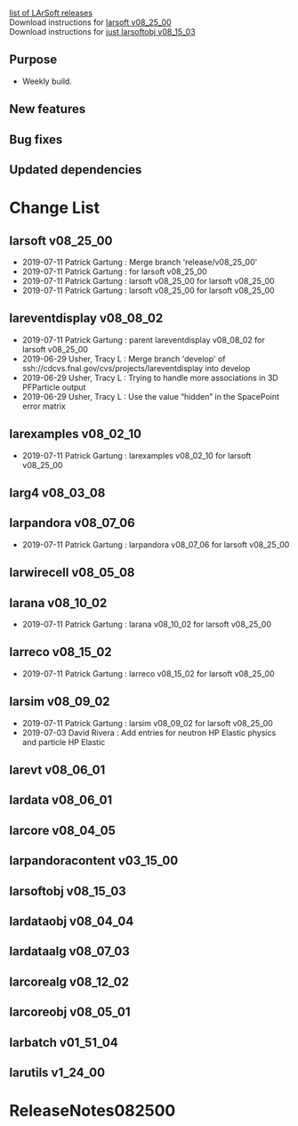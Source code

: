 

[list of LArSoft releases](LArSoft_release_list)  
Download instructions for [larsoft v08_25_00](http://scisoft.fnal.gov/scisoft/bundles/larsoft/v08_25_00/larsoft-v08_25_00.html)  
Download instructions for [just larsoftobj v08_15_03](http://scisoft.fnal.gov/scisoft/bundles/larsoftobj/v08_15_03/larsoftobj-v08_15_03.html)

## Purpose

-   Weekly build.

## New features

## Bug fixes

## Updated dependencies

# Change List

## larsoft v08_25_00

-   2019-07-11 Patrick Gartung : Merge branch 'release/v08_25_00'
-   2019-07-11 Patrick Gartung : for larsoft v08_25_00
-   2019-07-11 Patrick Gartung : larsoft v08_25_00 for larsoft v08_25_00
-   2019-07-11 Patrick Gartung : larsoft v08_25_00 for larsoft v08_25_00

## lareventdisplay v08_08_02

-   2019-07-11 Patrick Gartung : parent lareventdisplay v08_08_02 for larsoft v08_25_00
-   2019-06-29 Usher, Tracy L : Merge branch 'develop' of ssh://cdcvs.fnal.gov/cvs/projects/lareventdisplay into develop
-   2019-06-29 Usher, Tracy L : Trying to handle more associations in 3D PFParticle output
-   2019-06-29 Usher, Tracy L : Use the value “hidden” in the SpacePoint error matrix

## larexamples v08_02_10

-   2019-07-11 Patrick Gartung : larexamples v08_02_10 for larsoft v08_25_00

## larg4 v08_03_08

## larpandora v08_07_06

-   2019-07-11 Patrick Gartung : larpandora v08_07_06 for larsoft v08_25_00

## larwirecell v08_05_08

## larana v08_10_02

-   2019-07-11 Patrick Gartung : larana v08_10_02 for larsoft v08_25_00

## larreco v08_15_02

-   2019-07-11 Patrick Gartung : larreco v08_15_02 for larsoft v08_25_00

## larsim v08_09_02

-   2019-07-11 Patrick Gartung : larsim v08_09_02 for larsoft v08_25_00
-   2019-07-03 David Rivera : Add entries for neutron HP Elastic physics and particle HP Elastic

## larevt v08_06_01

## lardata v08_06_01

## larcore v08_04_05

## larpandoracontent v03_15_00

## larsoftobj v08_15_03

## lardataobj v08_04_04

## lardataalg v08_07_03

## larcorealg v08_12_02

## larcoreobj v08_05_01

## larbatch v01_51_04

## larutils v1_24_00

# ReleaseNotes082500
